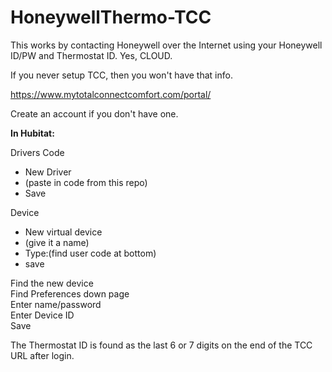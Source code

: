 # HoneywellThermo-TCC

This works by contacting Honeywell over the Internet using your Honeywell ID/PW and Thermostat ID. Yes, CLOUD.<p>

If you never setup TCC, then you won't have that info.<p>

https://www.mytotalconnectcomfort.com/portal/<p>

Create an account if you don't have one.<p>


<b>In Hubitat:</b><p>

Drivers Code<br>
<ul><li>New Driver</li>
<li>(paste in code from this repo)</li>
  <li>Save</li></ul><p>

Device<br>
<ul><li>New virtual device</li>
<li>(give it a name)</li>
<li>Type:(find user code at bottom)</li>
<li>save</li></ul><p>

Find the new device<br>
Find Preferences down page<br>
Enter name/password<br>
Enter Device ID <br>
Save<p>

The Thermostat ID is found as the last 6 or 7 digits on the end of the TCC URL after login. 
